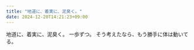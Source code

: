 ```yaml
---
title: "地道に、着実に、泥臭く。"
date: 2024-12-20T14:21:23+09:00
---
```

地道に、着実に、泥臭く。
一歩ずつ。
そう考えたなら、もう勝手に体は動いてる。
